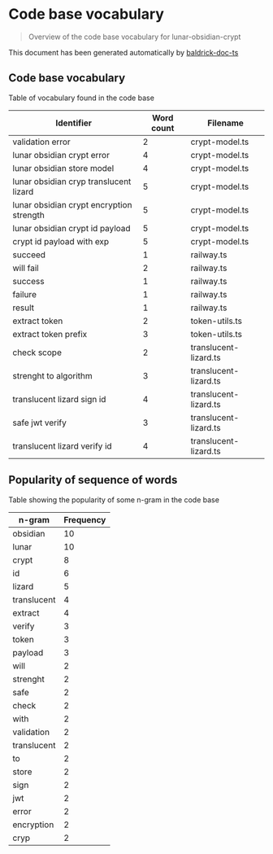 # Code base vocabulary

> Overview of the code base vocabulary for lunar-obsidian-crypt

This document has been generated automatically by
[baldrick-doc-ts](https://github.com/flarebyte/baldrick-doc-ts)

## Code base vocabulary

Table of vocabulary found in the code base

| Identifier                               | Word count | Filename              |
| ---------------------------------------- | ---------- | --------------------- |
| validation error                         | 2          | crypt-model.ts        |
| lunar obsidian crypt error               | 4          | crypt-model.ts        |
| lunar obsidian store model               | 4          | crypt-model.ts        |
| lunar obsidian cryp translucent lizard   | 5          | crypt-model.ts        |
| lunar obsidian crypt encryption strength | 5          | crypt-model.ts        |
| lunar obsidian crypt id payload          | 5          | crypt-model.ts        |
| crypt id payload with exp                | 5          | crypt-model.ts        |
| succeed                                  | 1          | railway.ts            |
| will fail                                | 2          | railway.ts            |
| success                                  | 1          | railway.ts            |
| failure                                  | 1          | railway.ts            |
| result                                   | 1          | railway.ts            |
| extract token                            | 2          | token-utils.ts        |
| extract token prefix                     | 3          | token-utils.ts        |
| check scope                              | 2          | translucent-lizard.ts |
| strenght to algorithm                    | 3          | translucent-lizard.ts |
| translucent lizard sign id               | 4          | translucent-lizard.ts |
| safe jwt verify                          | 3          | translucent-lizard.ts |
| translucent lizard verify id             | 4          | translucent-lizard.ts |

## Popularity of sequence of words

Table showing the popularity of some n-gram in the code base

| n-gram      | Frequency |
| ----------- | --------- |
| obsidian    | 10        |
| lunar       | 10        |
| crypt       | 8         |
| id          | 6         |
| lizard      | 5         |
| translucent | 4         |
| extract     | 4         |
| verify      | 3         |
| token       | 3         |
| payload     | 3         |
| will        | 2         |
| strenght    | 2         |
| safe        | 2         |
| check       | 2         |
| with        | 2         |
| validation  | 2         |
| translucent | 2         |
| to          | 2         |
| store       | 2         |
| sign        | 2         |
| jwt         | 2         |
| error       | 2         |
| encryption  | 2         |
| cryp        | 2         |
